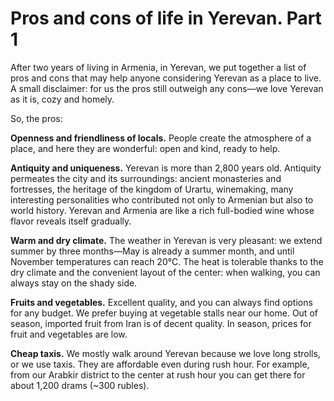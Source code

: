# Pros and cons of life in Yerevan. Part 1

After two years of living in Armenia, in Yerevan, we put together a list of pros and cons that may help anyone considering Yerevan as a place to live. A small disclaimer: for us the pros still outweigh any cons—we love Yerevan as it is, cozy and homely.

So, the pros:

**Openness and friendliness of locals.** People create the atmosphere of a place, and here they are wonderful: open and kind, ready to help.

**Antiquity and uniqueness.** Yerevan is more than 2,800 years old. Antiquity permeates the city and its surroundings: ancient monasteries and fortresses, the heritage of the kingdom of Urartu, winemaking, many interesting personalities who contributed not only to Armenian but also to world history. Yerevan and Armenia are like a rich full-bodied wine whose flavor reveals itself gradually.

**Warm and dry climate.** The weather in Yerevan is very pleasant: we extend summer by three months—May is already a summer month, and until November temperatures can reach 20°C. The heat is tolerable thanks to the dry climate and the convenient layout of the center: when walking, you can always stay on the shady side.

**Fruits and vegetables.** Excellent quality, and you can always find options for any budget. We prefer buying at vegetable stalls near our home. Out of season, imported fruit from Iran is of decent quality. In season, prices for fruit and vegetables are low.

**Cheap taxis.** We mostly walk around Yerevan because we love long strolls, or we use taxis. They are affordable even during rush hour. For example, from our Arabkir district to the center at rush hour you can get there for about 1,200 drams (~300 rubles).
